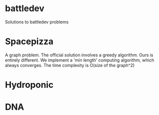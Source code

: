# battledev
Solutions to battledev problems

# Spacepizza
A graph problem. The official solution involves a greedy algorithm. 
Ours is entirely different. We implement a 'min length' computing algorithm, which always converges. 
The time complexity is O(size of the graph^2)

# Hydroponic

# DNA